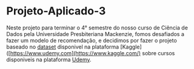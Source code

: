 # Projeto-Aplicado-3

Neste projeto para terminar o 4° semestre do nosso curso de Ciência de Dados pela Universidade Presbiteriana Mackenzie, fomos desafiados a fazer um modelo de recomendação, e decidimos por fazer o projeto baseado no [dataset](https://www.kaggle.com/datasets/hossaingh/udemy-courses?select=Course_info.csv)
disponivel na plataforma [Kaggle]([https://www.udemy.com](https://www.kaggle.com/) sobre cursos disponiveis na plataforma [Udemy](https://www.udemy.com). 
